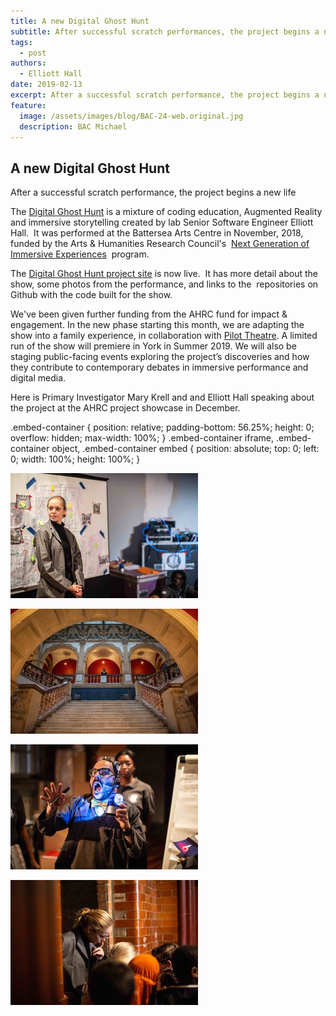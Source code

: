 ```yaml
---
title: A new Digital Ghost Hunt
subtitle: After successful scratch performances, the project begins a new life
tags:
  - post
authors:
  - Elliott Hall
date: 2019-02-13
excerpt: After a successful scratch performance, the project begins a new life
feature:
  image: /assets/images/blog/BAC-24-web.original.jpg
  description: BAC Michael
---
```


## A new Digital Ghost Hunt

After a successful scratch performance, the project begins a new life

The [Digital Ghost Hunt](https://digitalghosthunt.com) is a mixture of coding education, Augmented Reality and immersive storytelling created by lab Senior Software Engineer Elliott Hall.  It was performed at the Battersea Arts Centre in November, 2018, funded by the Arts & Humanities Research Council's  [Next Generation of Immersive Experiences](https://ceprogramme.com/immersive-experiences/projects)  program.

The [Digital Ghost Hunt project site](https://digitalghosthunt.com) is now live.  It has more detail about the show, some photos from the performance, and links to the  repositories on Github with the code built for the show.

We've been given further funding from the AHRC fund for impact & engagement. In the new phase starting this month, we are adapting the show into a family experience, in collaboration with [Pilot Theatre](https://www.pilot-theatre.com/). A limited run of the show will premiere in York in Summer 2019. We will also be staging public-facing events exploring the project’s discoveries and how they contribute to contemporary debates in immersive performance and digital media.

Here is Primary Investigator Mary Krell and and Elliott Hall speaking about the project at the AHRC project showcase in December.

.embed-container { position: relative; padding-bottom: 56.25%; height: 0; overflow: hidden; max-width: 100%; } .embed-container iframe, .embed-container object, .embed-container embed { position: absolute; top: 0; left: 0; width: 100%; height: 100%; }

![Louisa](/assets/images/blog/BAC-Kit_Theatre-32-web.width-300.jpg)

![BAC](/assets/images/blog/BAC-Kit_Theatre-4-web.width-300.jpg)

![Hemi siren](/assets/images/blog/BAC-Kit_Theatre-53-web.width-300.jpg)

![Louisa 2](/assets/images/blog/BAC-Kit_Theatre-11-web.width-300.jpg)
